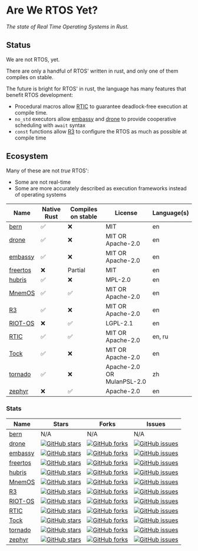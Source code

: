 # Are We RTOS Yet?

_The state of Real Time Operating Systems in Rust._

## Status

We are not RTOS, yet.

There are only a handful of RTOS' written in rust, and only one of them compiles
on stable.

The future is bright for RTOS' in rust, the language has many features that
benefit RTOS development:
* Procedural macros allow [RTIC] to guarantee deadlock-free execution at compile
  time.
* `no_std` executors allow [embassy] and [drone] to provide cooperative
  scheduling with `await` syntax
* `const` functions allow [R3] to configure the RTOS as much as possible at
  compile time

## Ecosystem

Many of these are not _true_ RTOS':
* Some are not real-time
* Some are more accurately described as execution frameworks instead of operating systems

| Name       | Native Rust | Compiles on stable | License                    | Language(s) |
|------------|-------------|--------------------|----------------------------|-------------|
| [bern]     | ✅          | ❌                 | MIT                        | en          |
| [drone]    | ✅          | ❌                 | MIT OR Apache-2.0          | en          |
| [embassy]  | ✅          | ❌                 | MIT OR Apache-2.0          | en          |
| [freertos] | ❌          | Partial            | MIT                        | en          |
| [hubris]   | ✅          | ❌                 | MPL-2.0                    | en          |
| [MnemOS]   | ✅          | ✅                 | MIT OR Apache-2.0          | en          |
| [R3]       | ✅          | ❌                 | MIT OR Apache-2.0          | en          |
| [RIOT-OS]  | ❌          | ✅                 | LGPL-2.1                   | en          |
| [RTIC]     | ✅          | ✅                 | MIT OR Apache-2.0          | en, ru      |
| [Tock]     | ✅          | ❌                 | MIT OR Apache-2.0          | en          |
| [tornado]  | ✅          | ❌                 | Apache-2.0 OR MulanPSL-2.0 | zh          |
| [zephyr]   | ❌          | ✅                 | Apache-2.0                 | en          |

### Stats

| Name       | Stars | Forks | Issues |
|------------|-------|-------|--------|
| [bern]     | N/A   | N/A   | N/A    |
| [drone]    | [![GitHub stars](https://img.shields.io/github/stars/drone-os/drone-core)](https://github.com/drone-os/drone-core/stargazers) | [![GitHub forks](https://img.shields.io/github/forks/drone-os/drone-core)](https://github.com/drone-os/drone-core/network) | [![GitHub issues](https://img.shields.io/github/issues/drone-os/drone-core)](https://github.com/drone-os/drone-core/issues) |
| [embassy]  | [![GitHub stars](https://img.shields.io/github/stars/embassy-rs/embassy)](https://github.com/embassy-rs/embassy/stargazers) | [![GitHub forks](https://img.shields.io/github/forks/embassy-rs/embassy)](https://github.com/embassy-rs/embassy/network) | [![GitHub issues](https://img.shields.io/github/issues/embassy-rs/embassy)](https://github.com/embassy-rs/embassy/issues) |
| [freertos] | [![GitHub stars](https://img.shields.io/github/stars/lobaro/FreeRTOS-rust)](https://github.com/lobaro/FreeRTOS-rust/stargazers) | [![GitHub forks](https://img.shields.io/github/forks/lobaro/FreeRTOS-rust)](https://github.com/lobaro/FreeRTOS-rust/network) | [![GitHub issues](https://img.shields.io/github/issues/lobaro/FreeRTOS-rust)](https://github.com/lobaro/FreeRTOS-rust/issues) |
| [hubris]   | [![GitHub stars](https://img.shields.io/github/stars/oxidecomputer/hubris)](https://github.com/oxidecomputer/hubris/stargazers) | [![GitHub forks](https://img.shields.io/github/forks/oxidecomputer/hubris)](https://github.com/oxidecomputer/hubris/network) | [![GitHub issues](https://img.shields.io/github/issues/oxidecomputer/hubris)](https://github.com/oxidecomputer/hubris/issues) |
| [MnemOS]   | [![GitHub stars](https://img.shields.io/github/stars/jamesmunns/pellegrino)](https://github.com/jamesmunns/pellegrino/stargazers) | [![GitHub forks](https://img.shields.io/github/forks/jamesmunns/pellegrino)](https://github.com/jamesmunns/pellegrino/network) | [![GitHub issues](https://img.shields.io/github/issues/jamesmunns/pellegrino)](https://github.com/jamesmunns/pellegrino/issues) |
| [R3]       | [![GitHub stars](https://img.shields.io/github/stars/r3-os/r3)](https://github.com/r3-os/r3/stargazers) | [![GitHub forks](https://img.shields.io/github/forks/r3-os/r3)](https://github.com/r3-os/r3/network) | [![GitHub issues](https://img.shields.io/github/issues/r3-os/r3)](https://github.com/r3-os/r3/issues) |
| [RIOT-OS]  | [![GitHub stars](https://img.shields.io/github/stars/RIOT-OS/RIOT)](https://github.com/RIOT-OS/RIOT/stargazers) | [![GitHub forks](https://img.shields.io/github/forks/RIOT-OS/RIOT)](https://github.com/RIOT-OS/RIOT/network) | [![GitHub issues](https://img.shields.io/github/issues/RIOT-OS/RIOT)](https://github.com/RIOT-OS/RIOT/issues) |
| [RTIC]     | [![GitHub stars](https://img.shields.io/github/stars/rtic-rs/cortex-m-rtic)](https://github.com/rtic-rs/cortex-m-rtic/stargazers) | [![GitHub forks](https://img.shields.io/github/forks/rtic-rs/cortex-m-rtic)](https://github.com/rtic-rs/cortex-m-rtic/network) | [![GitHub issues](https://img.shields.io/github/issues/rtic-rs/cortex-m-rtic)](https://github.com/rtic-rs/cortex-m-rtic/issues) |
| [Tock]     | [![GitHub stars](https://img.shields.io/github/stars/tock/tock)](https://github.com/tock/tock/stargazers) | [![GitHub forks](https://img.shields.io/github/forks/tock/tock)](https://github.com/tock/tock/network) | [![GitHub issues](https://img.shields.io/github/issues/tock/tock)](https://github.com/tock/tock/issues) |
| [tornado]  | [![GitHub stars](https://img.shields.io/github/stars/HUST-OS/tornado-os)](https://github.com/HUST-OS/tornado-os/stargazers) | [![GitHub forks](https://img.shields.io/github/forks/HUST-OS/tornado-os)](https://github.com/HUST-OS/tornado-os/network) | [![GitHub issues](https://img.shields.io/github/issues/HUST-OS/tornado-os)](https://github.com/HUST-OS/tornado-os/issues) |
| [zephyr]   | [![GitHub stars](https://img.shields.io/github/stars/tylerwhall/zephyr-rust)](https://github.com/tylerwhall/zephyr-rust/stargazers) | [![GitHub forks](https://img.shields.io/github/forks/tylerwhall/zephyr-rust)](https://github.com/tylerwhall/zephyr-rust/network) | [![GitHub issues](https://img.shields.io/github/issues/tylerwhall/zephyr-rust)](https://github.com/tylerwhall/zephyr-rust/issues) |

[bern]: https://bern-rtos.org/
[drone]: https://www.drone-os.com/
[embassy]: https://github.com/embassy-rs/embassy
[freertos]: https://github.com/lobaro/FreeRTOS-rust
[hubris]: https://hubris.oxide.computer/
[MnemOS]: https://jamesmunns.com/blog/mnemos-initial-release/
[R3]: https://crates.io/crates/r3
[RIOT-OS]: https://doc.riot-os.org/using-rust.html
[RTIC]: https://rtic.rs/1.0/book/en/
[Tock]: https://www.tockos.org/
[tornado]: https://github.com/HUST-OS/tornado-os
[zephyr]: https://github.com/tylerwhall/zephyr-rust
